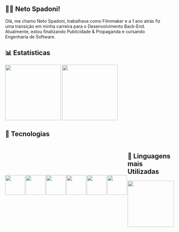 ## 🙋‍♂️ Neto Spadoni!

Olá, me chamo Neto Spadoni, trabalhava como Filmmaker e a 1 ano atrás fiz uma transição em minha carreira para o Desenvolvimento Back-End. Atualmente, estou finalizando Publicidade & Propaganda e cursando Engenharia de Software.

## 📊 Estatísticas
<div>
<img height="180cm" src=https://github-readme-stats.vercel.app/api?username=nespadoni&theme=tokyonight&show_icons=true&hide_border=true&count_private=true>
<img height="180cm" src=https://github-readme-streak-stats.herokuapp.com/?user=nespadoni&theme=tokyonight&hide_border=true>
</div>

## 🤖 Tecnologias
<div style="display: flex; gap: 2px; align-items: center;">
<img src="https://iconic-api.onrender.com/dark/go" width="64px" />
<img src="https://iconic-api.onrender.com/dark/java" width="64px" />
<img src="https://iconic-api.onrender.com/dark/docker" width="64px" />
<img src="https://iconic-api.onrender.com/dark/angular" width="64px" />
<img src="https://iconic-api.onrender.com/dark/vue" width="64px" />
<img src="https://iconic-api.onrender.com/dark/aws" width="64px" />
<div>

## 📝 Linguagens mais Utilizadas
<div>
<img height="150cm" src=https://github-readme-stats.vercel.app/api/top-langs/?username=nespadoni&theme=tokyonight&show_icons=true&hide_border=true&layout=compact>
</div>

